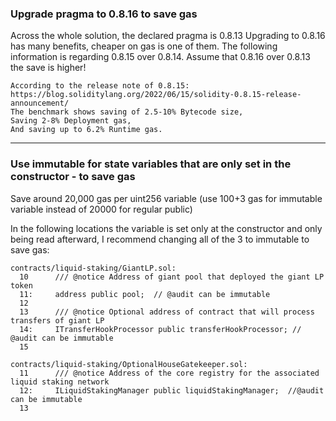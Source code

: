 ### Upgrade pragma to 0.8.16 to save gas

Across the whole solution, the declared pragma is 0.8.13
Upgrading to 0.8.16 has many benefits, cheaper on gas is one of them.
The following information is regarding 0.8.15 over 0.8.14. Assume that 0.8.16 over 0.8.13 the save is higher!
```
According to the release note of 0.8.15: https://blog.soliditylang.org/2022/06/15/solidity-0.8.15-release-announcement/
The benchmark shows saving of 2.5-10% Bytecode size,
Saving 2-8% Deployment gas,
And saving up to 6.2% Runtime gas.
```

---------------------------------------------------------------------------

### Use immutable for state variables that are only set in the constructor - to save gas

Save around 20,000 gas per uint256 variable (use 100+3 gas for immutable variable instead of 20000 for regular public)

In the following locations the variable is set only at the constructor and only being read afterward,
I recommend changing all of the 3 to immutable to save gas:

```
contracts/liquid-staking/GiantLP.sol:
  10      /// @notice Address of giant pool that deployed the giant LP token
  11:     address public pool;  // @audit can be immutable
  12  
  13      /// @notice Optional address of contract that will process transfers of giant LP
  14:     ITransferHookProcessor public transferHookProcessor; // @audit can be immutable
  15  

contracts/liquid-staking/OptionalHouseGatekeeper.sol:
  11      /// @notice Address of the core registry for the associated liquid staking network
  12:     ILiquidStakingManager public liquidStakingManager;  //@audit can be immutable
  13  
```

